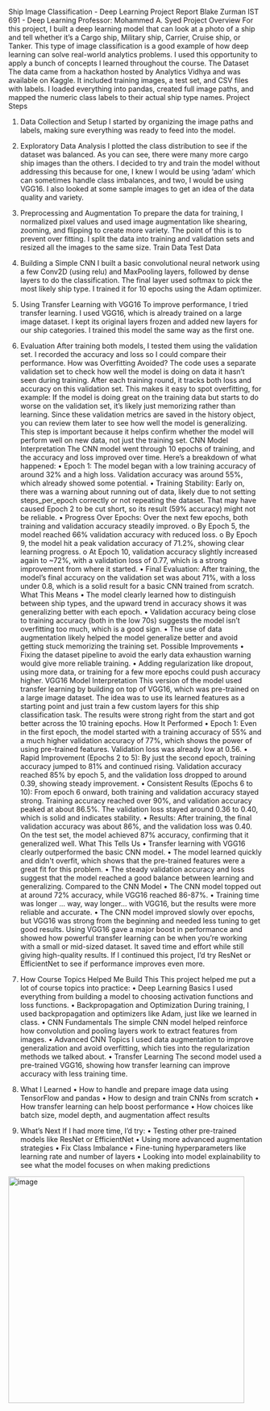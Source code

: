 Ship Image Classification - Deep Learning Project Report
Blake Zurman
IST 691 - Deep Learning
Professor: Mohammed A. Syed
Project Overview
For this project, I built a deep learning model that can look at a photo of a ship and tell whether it’s a Cargo ship, Military ship, Carrier, Cruise ship, or Tanker. This type of image classification is a good example of how deep learning can solve real-world analytics problems. I used this opportunity to apply a bunch of concepts I learned throughout the course.
The Dataset
The data came from a hackathon hosted by Analytics Vidhya and was available on Kaggle. It included training images, a test set, and CSV files with labels. I loaded everything into pandas, created full image paths, and mapped the numeric class labels to their actual ship type names.
Project Steps
1. Data Collection and Setup
I started by organizing the image paths and labels, making sure everything was ready to feed into the model.
2. Exploratory Data Analysis
I plotted the class distribution to see if the dataset was balanced. As you can see, there were many more cargo ship images than the others. I decided to try and train the model without addressing this because for one, I knew I would be using ‘adam’ which can sometimes handle class imbalances, and two, I would be using VGG16. I also looked at some sample images to get an idea of the data quality and variety.
  


3. Preprocessing and Augmentation
To prepare the data for training, I normalized pixel values and used image augmentation like shearing, zooming, and flipping to create more variety. The point of this is to prevent over fitting. I split the data into training and validation sets and resized all the images to the same size.
Train Data 
Test Data 





4. Building a Simple CNN
I built a basic convolutional neural network using a few Conv2D (using relu) and MaxPooling layers, followed by dense layers to do the classification. The final layer used softmax to pick the most likely ship type. I trained it for 10 epochs using the Adam optimizer.
 
5. Using Transfer Learning with VGG16
To improve performance, I tried transfer learning. I used VGG16, which is already trained on a large image dataset. I kept its original layers frozen and added new layers for our ship categories. I trained this model the same way as the first one.
 


6. Evaluation
After training both models, I tested them using the validation set. I recorded the accuracy and loss so I could compare their performance.
How was Overfitting Avoided?
The code uses a separate validation set to check how well the model is doing on data it hasn’t seen during training. After each training round, it tracks both loss and accuracy on this validation set. This makes it easy to spot overfitting, for example:
If the model is doing great on the training data but starts to do worse on the validation set, it’s likely just memorizing rather than learning. Since these validation metrics are saved in the history object, you can review them later to see how well the model is generalizing. This step is important because it helps confirm whether the model will perform well on new data, not just the training set.
CNN Model Interpretation
The CNN model went through 10 epochs of training, and the accuracy and loss improved over time. Here’s a breakdown of what happened:
•	Epoch 1:
The model began with a low training accuracy of around 32% and a high loss. Validation accuracy was around 55%, which already showed some potential.
•	Training Stability:
Early on, there was a warning about running out of data, likely due to not setting steps_per_epoch correctly or not repeating the dataset. That may have caused Epoch 2 to be cut short, so its result (59% accuracy) might not be reliable.
•	Progress Over Epochs:
Over the next few epochs, both training and validation accuracy steadily improved.
o	By Epoch 5, the model reached 66% validation accuracy with reduced loss.
o	By Epoch 9, the model hit a peak validation accuracy of 71.2%, showing clear learning progress.
o	At Epoch 10, validation accuracy slightly increased again to ~72%, with a validation loss of 0.77, which is a strong improvement from where it started.
•	Final Evaluation:
After training, the model’s final accuracy on the validation set was about 71%, with a loss under 0.8, which is a solid result for a basic CNN trained from scratch.
What This Means
•	The model clearly learned how to distinguish between ship types, and the upward trend in accuracy shows it was generalizing better with each epoch.
•	Validation accuracy being close to training accuracy (both in the low 70s) suggests the model isn’t overfitting too much, which is a good sign.
•	The use of data augmentation likely helped the model generalize better and avoid getting stuck memorizing the training set.
Possible Improvements
•	Fixing the dataset pipeline to avoid the early data exhaustion warning would give more reliable training.
•	Adding regularization like dropout, using more data, or training for a few more epochs could push accuracy higher.
VGG16 Model Interpretation
This version of the model used transfer learning by building on top of VGG16, which was pre-trained on a large image dataset. The idea was to use its learned features as a starting point and just train a few custom layers for this ship classification task. The results were strong right from the start and got better across the 10 training epochs.
How It Performed
•	Epoch 1:
Even in the first epoch, the model started with a training accuracy of 55% and a much higher validation accuracy of 77%, which shows the power of using pre-trained features. Validation loss was already low at 0.56.
•	Rapid Improvement (Epochs 2 to 5):
By just the second epoch, training accuracy jumped to 81% and continued rising. Validation accuracy reached 85% by epoch 5, and the validation loss dropped to around 0.39, showing steady improvement.
•	Consistent Results (Epochs 6 to 10):
From epoch 6 onward, both training and validation accuracy stayed strong. Training accuracy reached over 90%, and validation accuracy peaked at about 86.5%. The validation loss stayed around 0.36 to 0.40, which is solid and indicates stability.
•	Results:
After training, the final validation accuracy was about 86%, and the validation loss was 0.40. On the test set, the model achieved 87% accuracy, confirming that it generalized well.
What This Tells Us
•	Transfer learning with VGG16 clearly outperformed the basic CNN model.
•	The model learned quickly and didn't overfit, which shows that the pre-trained features were a great fit for this problem.
•	The steady validation accuracy and loss suggest that the model reached a good balance between learning and generalizing.
Compared to the CNN Model
•	The CNN model topped out at around 72% accuracy, while VGG16 reached 86-87%.
•	Training time was longer … way, way longer… with VGG16, but the results were more reliable and accurate.
•	The CNN model improved slowly over epochs, but VGG16 was strong from the beginning and needed less tuning to get good results.
Using VGG16 gave a major boost in performance and showed how powerful transfer learning can be when you’re working with a small or mid-sized dataset. It saved time and effort while still giving high-quality results. If I continued this project, I’d try ResNet or EfficientNet to see if performance improves even more.

7. How Course Topics Helped Me Build This
This project helped me put a lot of course topics into practice:
•	Deep Learning Basics
I used everything from building a model to choosing activation functions and loss functions.
•	Backpropagation and Optimization
During training, I used backpropagation and optimizers like Adam, just like we learned in class.
•	CNN Fundamentals
The simple CNN model helped reinforce how convolution and pooling layers work to extract features from images.
•	Advanced CNN Topics
I used data augmentation to improve generalization and avoid overfitting, which ties into the regularization methods we talked about.
•	Transfer Learning
The second model used a pre-trained VGG16, showing how transfer learning can improve accuracy with less training time.
8. What I Learned
•	How to handle and prepare image data using TensorFlow and pandas
•	How to design and train CNNs from scratch
•	How transfer learning can help boost performance
•	How choices like batch size, model depth, and augmentation affect results
9. What’s Next
If I had more time, I’d try:
•	Testing other pre-trained models like ResNet or EfficientNet
•	Using more advanced augmentation strategies
•	Fix Class Imbalance
•	Fine-tuning hyperparameters like learning rate and number of layers
•	Looking into model explainability to see what the model focuses on when making predictions
<img width="468" height="449" alt="image" src="https://github.com/user-attachments/assets/adc345d0-8419-4764-9a10-1979b574851d" />
